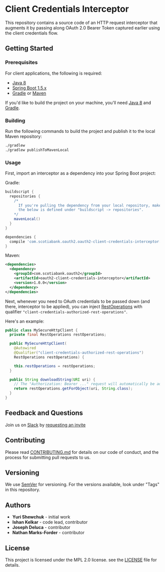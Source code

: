 # Client Credentials Interceptor

This repository contains a source code of an HTTP request interceptor that augments it by passing along OAuth 2.0 Bearer Token captured earlier using the client credentials flow.

## Getting Started

### Prerequisites

For client applications, the following is required:

- [Java 8](https://www.java.com/en/download/)
- [Spring Boot 1.5.x](https://spring.io/projects/spring-boot)
- [Gradle](https://gradle.org/) or [Maven](https://maven.apache.org/)

If you'd like to build the project on your machine, you'll need [Java 8](https://www.java.com/en/download/) and [Gradle](https://gradle.org/).

### Building

Run the following commands to build the project and publish it to the local Maven repository:

```bash
./gradlew
./gradlew publishToMavenLocal
```

### Usage

First, import an interceptor as a dependency into your Spring Boot project:

Gradle:
```gradle
buildscript {
  repositories {
    /*
      If you're pulling the dependency from your local repository, make sure
      the below is defined under "buildscript -> repositories".
    */
    mavenLocal()
  }
}

dependencies {
  compile 'com.scotiabank.oauth2.oauth2-client-credentials-interceptor:1.0.0'
}
```

Maven:
```xml
<dependencies>
  <dependency>
    <groupId>com.scotiabank.oauth2</groupId>
    <artifactId>oauth2-client-credentials-interceptor</artifactId>
    <version>1.0.0</version>
  </dependency>
</dependencies>
```

Next, whenever you need to OAuth credentials to be passed down (and there, interceptor to be applied), you can inject [RestOperations](https://docs.spring.io/spring-framework/docs/current/javadoc-api/org/springframework/web/client/RestOperations.html) with qualifier `"client-credentials-authorized-rest-operations"`.

Here's an example:

```java
public class MySecureHttpClient {
  private final RestOperations restOperations;

  public MySecureHttpClient(
    @Autowired
    @Qualifier("client-credentials-authorized-rest-operations")
    RestOperations restOperations) {

    this.restOperations = restOperations;
  }

  public String downloadString(URI uri) {
    // The "Authorization: Bearer ..." request will automatically be added to the request.
    return restOperations.getForObject(uri, String.class);
  }
}
```

## Feedback and Questions
 Join us on [Slack](https://plato-open-source.slack.com/) by [requesting an invite](https://plato-open-source-slack-invite.herokuapp.com/)

## Contributing

Please read [CONTRIBUTING.md](/CONTRIBUTING.md) for details on our code of conduct, and the process for submitting pull requests to us.

## Versioning

We use [SemVer](https://semver.org/) for versioning. For the versions available, look under "Tags" in this repository.

## Authors

- **Yuri Shewchuk** - initial work
- **Ishan Kelkar** - code lead, contributor
- **Joseph Deluca** - contributor
- **Nathan Marks-Forder** - contributor

## License

This project is licensed under the MPL 2.0 license. see the [LICENSE](/LICENSE) file for details.
